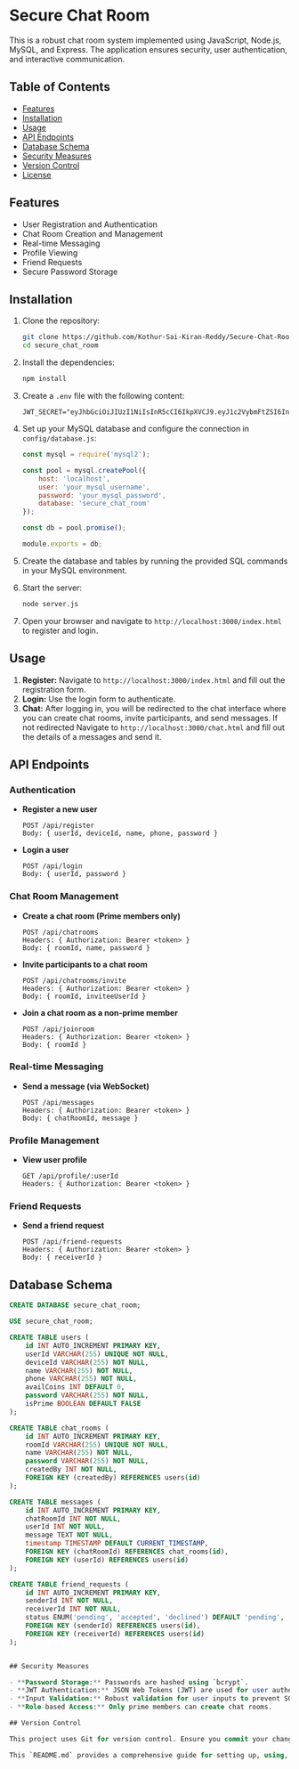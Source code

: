 # Secure Chat Room

This is a robust chat room system implemented using JavaScript, Node.js, MySQL, and Express. The application ensures security, user authentication, and interactive communication.

## Table of Contents

- [Features](#features)
- [Installation](#installation)
- [Usage](#usage)
- [API Endpoints](#api-endpoints)
- [Database Schema](#database-schema)
- [Security Measures](#security-measures)
- [Version Control](#version-control)
- [License](#license)

## Features

- User Registration and Authentication
- Chat Room Creation and Management
- Real-time Messaging
- Profile Viewing
- Friend Requests
- Secure Password Storage

## Installation

1. Clone the repository:
    ```bash
    git clone https://github.com/Kothur-Sai-Kiran-Reddy/Secure-Chat-Room.git
    cd secure_chat_room
    ```

2. Install the dependencies:
    ```bash
    npm install
    ```

3. Create a `.env` file with the following content:
    ```env
    JWT_SECRET="eyJhbGciOiJIUzI1NiIsInR5cCI6IkpXVCJ9.eyJ1c2VybmFtZSI6InJhaHVsIiwicm9sZSI6IlBSSU1FX1VTRVIiLCJpYXQiOjE2MjMwNjU1MzJ9.D13s5wN3Oh59aa_qtXMo3Ec4wojOx0EZh8Xr5C5sRkU"
    ```

4. Set up your MySQL database and configure the connection in `config/database.js`:
    ```javascript
    const mysql = require('mysql2');

    const pool = mysql.createPool({
        host: 'localhost',
        user: 'your_mysql_username',
        password: 'your_mysql_password',
        database: 'secure_chat_room'
    });

    const db = pool.promise();

    module.exports = db;
    ```

5. Create the database and tables by running the provided SQL commands in your MySQL environment.

6. Start the server:
    ```bash
    node server.js
    ```

7. Open your browser and navigate to `http://localhost:3000/index.html` to register and login.

## Usage

1. **Register:** Navigate to `http://localhost:3000/index.html` and fill out the registration form.
2. **Login:** Use the login form to authenticate.
3. **Chat:** After logging in, you will be redirected to the chat interface where you can create chat rooms, invite participants, and send messages. If not redirected Navigate to `http://localhost:3000/chat.html` and fill out the details of a messages and send it.

## API Endpoints

### Authentication

- **Register a new user**
    ```
    POST /api/register
    Body: { userId, deviceId, name, phone, password }
    ```

- **Login a user**
    ```
    POST /api/login
    Body: { userId, password }
    ```

### Chat Room Management

- **Create a chat room (Prime members only)**
    ```
    POST /api/chatrooms
    Headers: { Authorization: Bearer <token> }
    Body: { roomId, name, password }
    ```

- **Invite participants to a chat room**
    ```
    POST /api/chatrooms/invite
    Headers: { Authorization: Bearer <token> }
    Body: { roomId, inviteeUserId }
    ```

- **Join a chat room as a non-prime member**
    ```
    POST /api/joinroom
    Headers: { Authorization: Bearer <token> }
    Body: { roomId }
    ```

### Real-time Messaging

- **Send a message (via WebSocket)**
    ```
    POST /api/messages
    Headers: { Authorization: Bearer <token> }
    Body: { chatRoomId, message }
    ```

### Profile Management

- **View user profile**
    ```
    GET /api/profile/:userId
    Headers: { Authorization: Bearer <token> }
    ```

### Friend Requests

- **Send a friend request**
    ```
    POST /api/friend-requests
    Headers: { Authorization: Bearer <token> }
    Body: { receiverId }
    ```

## Database Schema

```sql
CREATE DATABASE secure_chat_room;

USE secure_chat_room;

CREATE TABLE users (
    id INT AUTO_INCREMENT PRIMARY KEY,
    userId VARCHAR(255) UNIQUE NOT NULL,
    deviceId VARCHAR(255) NOT NULL,
    name VARCHAR(255) NOT NULL,
    phone VARCHAR(255) NOT NULL,
    availCoins INT DEFAULT 0,
    password VARCHAR(255) NOT NULL,
    isPrime BOOLEAN DEFAULT FALSE
);

CREATE TABLE chat_rooms (
    id INT AUTO_INCREMENT PRIMARY KEY,
    roomId VARCHAR(255) UNIQUE NOT NULL,
    name VARCHAR(255) NOT NULL,
    password VARCHAR(255) NOT NULL,
    createdBy INT NOT NULL,
    FOREIGN KEY (createdBy) REFERENCES users(id)
);

CREATE TABLE messages (
    id INT AUTO_INCREMENT PRIMARY KEY,
    chatRoomId INT NOT NULL,
    userId INT NOT NULL,
    message TEXT NOT NULL,
    timestamp TIMESTAMP DEFAULT CURRENT_TIMESTAMP,
    FOREIGN KEY (chatRoomId) REFERENCES chat_rooms(id),
    FOREIGN KEY (userId) REFERENCES users(id)
);

CREATE TABLE friend_requests (
    id INT AUTO_INCREMENT PRIMARY KEY,
    senderId INT NOT NULL,
    receiverId INT NOT NULL,
    status ENUM('pending', 'accepted', 'declined') DEFAULT 'pending',
    FOREIGN KEY (senderId) REFERENCES users(id),
    FOREIGN KEY (receiverId) REFERENCES users(id)
);


## Security Measures

- **Password Storage:** Passwords are hashed using `bcrypt`.
- **JWT Authentication:** JSON Web Tokens (JWT) are used for user authentication.
- **Input Validation:** Robust validation for user inputs to prevent SQL injection and other attacks.
- **Role-based Access:** Only prime members can create chat rooms.

## Version Control

This project uses Git for version control. Ensure you commit your changes frequently and push to a remote repository to maintain your version history.

This `README.md` provides a comprehensive guide for setting up, using, and understanding your secure chat room application, including detailed information about the API endpoints, database schema, and security measures.
